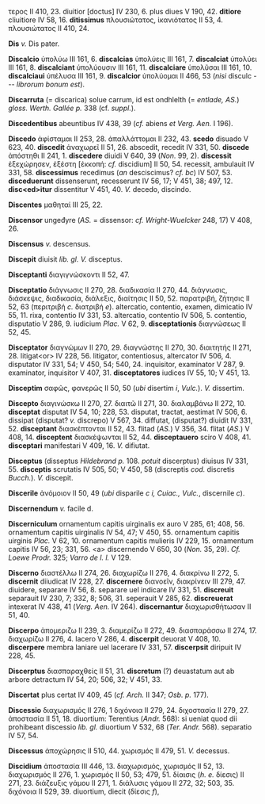 τερος II 410, 23. diuitior [doctus] IV 230, 6. plus diues V 190, 42.
**ditiore** cliuitiore IV 58, 16. **ditissimus** πλουσιώτατος,
ἱκανιότατος II 53, 4. πλουσιώτατος II 410, 24.

**Dis** *v.* Dis pater.

**Discalcio** ὑπολύω III 161, 6. **discalcias** ὑπολύεις III 161, 7.
**discalciat** ὑπολύει III 161, 8. **discalciant** ὑπολύουσιν III 161,
11. **discalciare** ὑπολῦσαι III 161, 10. **discalciaui** ὑπέλυσα III
161, 9. **discalcior** ὑπολύομαι II 466, 53 (*nisi* disculc ---
*librorum bonum est*).

**Discarruta** (= discarica) solue carrum, id est ondhlelth (= *entlade,
AS.*) *gloss. Werth. Gallée p.* 338 (cf. *suppl.*).

**Discedentibus** abeuntibus IV 438, 39 (*cf.* abiens *et Verg. Aen.*
I 196).

**Discedo** ἀφίσταμαι II 253, 28. ἀπαλλάττομαι II 232, 43. **scedo**
disuado V 623, 40. **discedit** ἀναχωρεῖ II 51, 26. abscedit, recedit IV
331, 50. **discede** ἀπόστηθι II 241, 1. **discedere** diuidi V 640, 39
(*Non.* 99, 2). **discessit** ἐξεχώρησεν, ἐξέστη [ἐκκοπή: *cf.*
discidium] II 50, 54. recessit, ambulauit IV 331, 58. **discessimus**
recedimus (*an* desciscimus? *cf. bc*) IV 507, 53. **disceduerunt**
dissenserunt, recesserunt IV 56, 17; V 451, 38; 497, 12.
**disc\<ed\>itur** dissentitur V 451, 40. *V.* decedo, discindo.

**Discentes** μαθηταί III 25, 22.

**Discensor** ungeđyre (*AS.* = dissensor: *cf. Wright-Wuelcker* 248,
17) V 408, 26.

**Discensus** *v.* descensus.

**Discepit** diuisit *lib. gl. V.* disceptus.

**Disceptanti** διαγιγνώσκοντι II 52, 47.

**Disceptatio** διάγνωσις II 270, 28. διαδικασία II 270, 44. διάγνωσις,
διάσκεψις, διαδικασία, διάλεξις, διαίτησις II 50, 52. παρατριβή, ζήτησις
II 52, 63 (περιτριβή *c.* διατριβή *e*). altercatio, contentio, examen,
dimicatio IV 55, 11. rixa, contentio IV 331, 53. altercatio, contentio
IV 506, 5. contentio, disputatio V 286, 9. iudicium *Plac.* V 62, 9.
**disceptationis** διαγνώσεως II 52, 45.

**Disceptator** διαγνώμων II 270, 29. διαγνώστης II 270, 30. διαιτητής
II 271, 28. litigat\<or\> IV 228, 56. litigator, contentiosus,
altercator IV 506, 4. disputator IV 331, 54; V 450, 54; 540, 24.
inquisitor, examinator V 287, 9. examinator, inquisitor V 407, 31.
**disceptatores** iudices IV 55, 10; V 451, 13.

**Disceptim** σαφῶς, φανερῶς II 50, 50 (*ubi* disertim *i*, *Vulc.*).
*V.* dissertim.

**Discepto** διαγινώσκω II 270, 27. διαιτῶ II 271, 30. διαλαμβάνω II 272,
10. **disceptat** disputat IV 54, 10; 228, 53. disputat, tractat,
aestimat IV 506, 6. dissipat (disputat? *v.* discrepo) V 567, 34.
diffutat, (disputat?) diuidit IV 331, 52. **disceptant** διασκέπτονται
II 52, 43. flitad (*AS.*) V 356, 34. flitat (*AS.*) V 408, 14.
**disceptent** διασκέψωνται II 52, 44. **disceptauero** sciro V 408, 41.
**disceptari** manifestari V 409, 16. *V.* difiutat.

**Disceptus** (disseptus *Hildebrand p.* 108. *potuit* discerptus)
diuisus IV 331, 55. **disceptis** scrutatis IV 505, 50; V 450, 58
(discreptis *cod.* discretis *Bucch.*). *V.* discepit.

**Discerile** ἀνόμοιον II 50, 49 (*ubi* disparile *c i, Cuiac., Vulc.*,
discernile *c*).

**Discernendum** *v.* facile d.

**Discerniculum** ornamentum capitis uirginalis ex auro V 285, 61; 408,
56. ornamentum capitis uirginalis IV 54, 47; V 450, 55. ornamentum
capitis uirginis *Plac.* V 62, 10. ornamentum capitis mulieris IV 229,
15. ornamentum capitis IV 56, 23; 331, 56. \<a\> discernendo V 650, 30
(*Non.* 35, 29). *Cf. Loewe Prodr.* 325; *Varro de l. l.* V 129.

**Discerno** διαστέλλω II 274, 26. διαχωρίζω II 276, 4. διακρίνω II 272,
5. **discernit** diiudicat IV 228, 27. **discernere** διανοεῖν,
διακρίνειν III 279, 47. diuidere, separare IV 56, 8. separare uel
indicare IV 331, 51. **discreuit** separauit IV 230, 7; 332, 8; 506, 31.
seperauit V 285, 62. **discreuerat** intexerat IV 438, 41 (*Verg.*
*Aen.* IV 264). **discernantur** διαχωρισθήτωσαν II 51, 40.

**Discerpo** ἀπομεριζω II 239, 3. διαμερίζω II 272, 49. διασπαράσσω II
274, 17. διαχωρίζω II 276, 4. lacero V 286, 4. **discerpit** deuorat V
408, 10. **discerpere** membra laniare uel lacerare IV 331, 57.
**discerpsit** diripuit IV 228, 45.

**Discerptus** διασπαραχθείς II 51, 31. **discretum** (?) deuastatum aut
ab arbore detractum IV 54, 20; 506, 32; V 451, 33.

**Discertat** plus certat IV 409, 45 (*cf. Arch.* II 347; *Osb. p.*
177).

**Discessio** διαχωρισμός II 276, 1 διχόνοια II 279, 24. διχοστασία II
279, 27. ἀποστασία II 51, 18. diuortium: Terentius (*Andr.* 568): si
ueniat quod dii prohibeant discessio *lib. gl.* diuortium V 532, 68
(*Ter. Andr.* 568). separatio IV 57, 54.

**Discessus** ἀποχώρησις II 510, 44. χωρισμός II 479, 51. *V.* decessus.

**Discidium** ἀποστασία III 446, 13. διαχωρισμός, χωρισμός II 52, 13.
διαχωρισμός II 276, 1. χωρισμός II 50, 53; 479, 51. δίαισις (*h. e.*
δίεσις) II 271, 23. διάζευξις γάμου II 271, 1. διάλυσις γάμου II 272,
32; 503, 35. διχόνοια II 529, 39. diuortium, diecit (δίεσις *f*),
